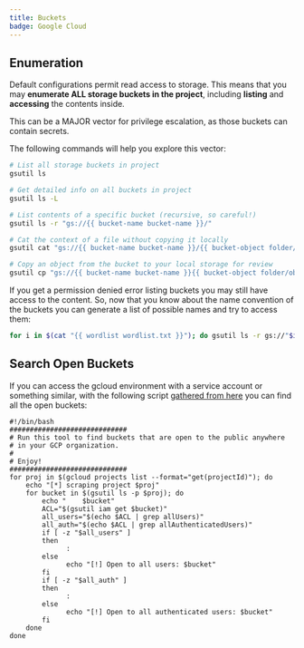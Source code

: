 ```yaml
---
title: Buckets
badge: Google Cloud
---
```


## Enumeration

Default configurations permit read access to storage. This means that you may **enumerate ALL storage buckets in the project**, including **listing** and **accessing** the contents inside.

This can be a MAJOR vector for privilege escalation, as those buckets can contain secrets.

The following commands will help you explore this vector:

```bash
# List all storage buckets in project
gsutil ls

# Get detailed info on all buckets in project
gsutil ls -L

# List contents of a specific bucket (recursive, so careful!)
gsutil ls -r "gs://{{ bucket-name bucket-name }}/"

# Cat the context of a file without copying it locally
gsutil cat "gs://{{ bucket-name bucket-name }}/{{ bucket-object folder/object }}"

# Copy an object from the bucket to your local storage for review
gsutil cp "gs://{{ bucket-name bucket-name }}{{ bucket-object folder/object }}" "{{ local-storage ~/ }}"
```

If you get a permission denied error listing buckets you may still have access to the content. So, now that you know about the name convention of the buckets you can generate a list of possible names and try to access them:

```bash
for i in $(cat "{{ wordlist wordlist.txt }}"); do gsutil ls -r gs://"$i"; done
```


## Search Open Buckets
If you can access the gcloud environment with a service account or something similar, with the following script [gathered from here](https://gitlab.com/gitlab-com/gl-security/security-operations/gl-redteam/gcp\_misc/-/blob/master/find\_open\_buckets.sh) you can find all the open buckets:

```bash[find_open_buckets.sh]
#!/bin/bash
#############################
# Run this tool to find buckets that are open to the public anywhere
# in your GCP organization.
#
# Enjoy!
#############################
for proj in $(gcloud projects list --format="get(projectId)"); do
    echo "[*] scraping project $proj"
    for bucket in $(gsutil ls -p $proj); do
        echo "    $bucket"
        ACL="$(gsutil iam get $bucket)"
        all_users="$(echo $ACL | grep allUsers)"
        all_auth="$(echo $ACL | grep allAuthenticatedUsers)"
        if [ -z "$all_users" ]
        then
              :
        else
              echo "[!] Open to all users: $bucket"
        fi
        if [ -z "$all_auth" ]
        then
              :
        else
              echo "[!] Open to all authenticated users: $bucket"
        fi
    done
done
```